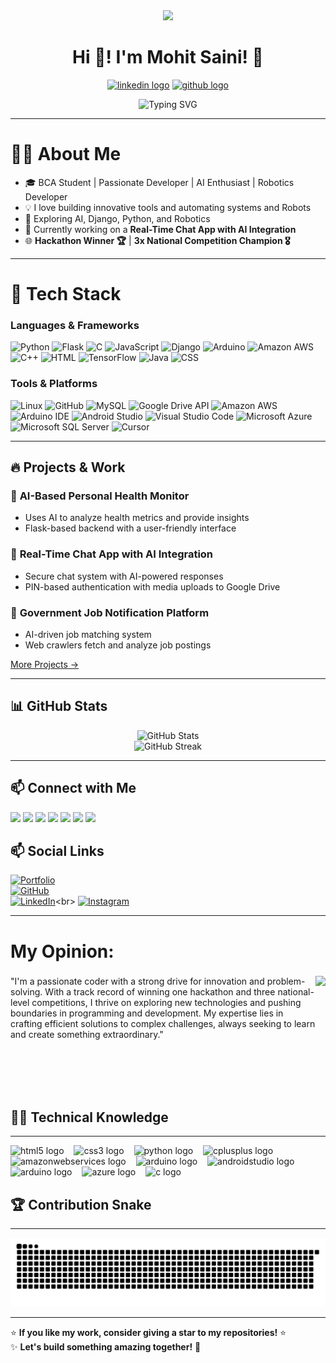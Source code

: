 <div align="center">
    <img height="200" src="https://user-images.githubusercontent.com/74038190/215768208-3bf3dda8-eeea-40ee-a58b-f5ac529685bf.gif"  />
  </div> 
<h1 align="center">Hi 👋! I'm Mohit Saini! 🚀</h1>
<p align="center">
  <a href="https://www.linkedin.com/in/mohit-saini-147a9223a?utm_source=share&utm_campaign=share_via&utm_content=profile&utm_medium=android_app" target="_blank">  <img src="https://img.shields.io/static/v1?message=LinkedIn&logo=linkedin&label=&color=0077B5&logoColor=white&labelColor=&style=for-the-badge" height="25" alt="linkedin logo"  /></a>
  <a href="https://github.com/mohitsaini7005"><img src="https://img.shields.io/badge/GitHub-181717?style=for-the-badge&logo=github&logoColor=white" height="25" alt="github logo"  /></a>
</p>


<p align="center">
  <img src="https://readme-typing-svg.herokuapp.com?size=22&duration=4000&color=F7D731&center=true&vCenter=true&width=500&lines=Passionate+Developer+%7C+AI+Enthusiast;Building+Innovative+Tools;Automating+Systems;Exploring+Django%2C+Python%2C+AI%2c+Robotics;Let's+Code+Something+Awesome!" alt="Typing SVG" />
</p>
  

---
<h1 align="left">👨‍💻 About Me</h1>

- 🎓 BCA Student | Passionate Developer | AI Enthusiast | Robotics Developer
- 💡 I love building innovative tools and automating systems and Robots
- 🚀 Exploring AI, Django, Python, and Robotics
- 📌 Currently working on a **Real-Time Chat App with AI Integration**
- 🌐 **Hackathon Winner 🏆** | **3x National Competition Champion 🎖️**


---

  <h1 align="left">🔧 Tech Stack</h1>

### Languages & Frameworks

![Python](https://img.shields.io/badge/Python-3776AB?style=for-the-badge&logo=python&logoColor=white)
![Flask](https://img.shields.io/badge/Flask-000000?style=for-the-badge&logo=flask&logoColor=white)
![C](https://img.shields.io/badge/C-A8B9CC?style=for-the-badge&logo=c&logoColor=white)
![JavaScript](https://img.shields.io/badge/JavaScript-F7DF1E?style=for-the-badge&logo=javascript&logoColor=black)
![Django](https://img.shields.io/badge/Django-092E20?style=for-the-badge&logo=django&logoColor=white)
![Arduino](https://img.shields.io/badge/Arduino-00979D?style=for-the-badge&logo=arduino&logoColor=white)
![Amazon AWS](https://img.shields.io/badge/Amazon_AWS-232F3E?style=for-the-badge&logo=amazon-aws&logoColor=white) 
![C++](https://img.shields.io/badge/C%2B%2B-00599C?style=for-the-badge&logo=c%2B%2B&logoColor=white)
![HTML](https://img.shields.io/badge/HTML-239120?style=for-the-badge&logo=html5&logoColor=white)
![TensorFlow](https://img.shields.io/badge/TensorFlow-FF6F00?style=for-the-badge&logo=tensorflow&logoColor=white)
![Java](https://img.shields.io/badge/Java-ED8B00?style=for-the-badge&logo=java&logoColor=white)
![CSS](https://img.shields.io/badge/CSS-239120?&style=for-the-badge&logo=css3&logoColor=white)


### Tools & Platforms

![Linux](https://img.shields.io/badge/Linux-FCC624?style=for-the-badge&logo=linux&logoColor=black)
![GitHub](https://img.shields.io/badge/GitHub-181717?style=for-the-badge&logo=github&logoColor=white)
![MySQL](https://img.shields.io/badge/MySQL-4479A1?style=for-the-badge&logo=mysql&logoColor=white)
![Google Drive API](https://img.shields.io/badge/Google%20Drive%20API-4285F4?style=for-the-badge&logo=google-drive&logoColor=white)
![Amazon AWS](https://img.shields.io/badge/Amazon_AWS-232F3E?style=for-the-badge&logo=amazon-aws&logoColor=white)
![Arduino IDE](https://img.shields.io/badge/Arduino_IDE-00979D?style=for-the-badge&logo=arduino&logoColor=white)
![Android Studio](https://img.shields.io/badge/Android_Studio-3DDC84?style=for-the-badge&logo=android-studio&logoColor=white)
![Visual Studio Code](https://img.shields.io/badge/Visual_Studio_Code-0078D4?style=for-the-badge&logo=visual-studio-code&logoColor=white)
![Microsoft Azure](https://img.shields.io/badge/Microsoft_Azure-0089D6?style=for-the-badge&logo=microsoft-azure&logoColor=white)
![Microsoft SQL Server](https://img.shields.io/badge/Microsoft_SQL_Server-CC2927?style=for-the-badge&logo=microsoft-sql-server&logoColor=white)
![Cursor](https://img.shields.io/badge/Cursor-000000?style=for-the-badge&logo=cursor&logoColor=white)


---

## 🔥 Projects & Work

### 🌟 **AI-Based Personal Health Monitor**
- Uses AI to analyze health metrics and provide insights
- Flask-based backend with a user-friendly interface

### 🔹 **Real-Time Chat App with AI Integration**
- Secure chat system with AI-powered responses
- PIN-based authentication with media uploads to Google Drive

### 📢 **Government Job Notification Platform**
- AI-driven job matching system
- Web crawlers fetch and analyze job postings

[More Projects →](https://github.com/mohitsaini7005)

---
## 📊 GitHub Stats

<p align="center">
  <img src="https://github-readme-stats.vercel.app/api?username=mohitsaini7005&show_icons=true&theme=dark&hide_border=false&border_radius=5&order=3" alt="GitHub Stats" />
  <br>
  <img src="https://github-readme-streak-stats.herokuapp.com/?user=mohitsaini7005&show_icons=true&theme=dark&hide_border=false&border_radius=5&order=3" alt="GitHub Streak" />
</p>

---
  
  
  ## 📫 Connect with Me

  <p align="left">
    <a href="https://www.linkedin.com/in/mohit-saini-147a9223a?utm_source=share&utm_campaign=share_via&utm_content=profile&utm_medium=android_app"><img src="https://img.shields.io/badge/LinkedIn-%230077B5.svg?&style=for-the-badge&logo=linkedin&logoColor=white" /></a>
    <a href="#"><img src="https://img.shields.io/badge/Discord-%237289DA.svg?&style=for-the-badge&logo=discord&logoColor=white" /></a>
    <a href="#"><img src="https://img.shields.io/badge/Youtube-%23FF0000.svg?&style=for-the-badge&logo=youtube&logoColor=white" /></a>
    <a href="mailto:mohitsaini7005@gmail.com"><img src="https://img.shields.io/badge/Gmail-%23D14836.svg?&style=for-the-badge&logo=gmail&logoColor=white" /></a>
    <a href="https://www.instagram.com/its_mohit_saini/"><img src="https://img.shields.io/badge/Instagram-%23E4405F.svg?&style=for-the-badge&logo=instagram&logoColor=white" /></a>
    <a href="https://t.me/@Mohitsaini420"><img src="https://img.shields.io/badge/Telegram-%232CA5E0.svg?&style=for-the-badge&logo=telegram&logoColor=white" /></a>
    <a href="https://wa.me/9485501077"><img src="https://img.shields.io/badge/WhatsApp-%2325D366.svg?&style=for-the-badge&logo=whatsapp&logoColor=white" /></a>
  </p>

  ## 📫 Social Links

[![Portfolio](https://img.shields.io/badge/Portfolio-Mohit.tech-1DA1F2?style=for-the-badge&logo=google-chrome&logoColor=white)](https://github.com/mohitsaini7005)<br>
[![GitHub](https://img.shields.io/badge/GitHub-Mohitsaini7005-181717?style=for-the-badge&logo=github)](https://github.com/mohitsaini7005)<br>
[![LinkedIn](https://img.shields.io/badge/LinkedIn-Mohit-blue?style=for-the-badge&logo=linkedin)]([https://www.linkedin.com/in/pardeep](https://www.linkedin.com/in/mohit-saini-147a9223a/))<br>
[![Instagram](https://img.shields.io/badge/Instagram-@Mohit-E4405F?style=for-the-badge&logo=instagram&logoColor=white)](https://www.instagram.com/its_mohit_saini/)

  
  ---

  ###
  
  
  <h1 align="left">My Opinion:</h1>
  
  ###
  
  <img align="right" height="200" src="https://i.imgflip.com/65efzo.gif"  />
  
  ###
  
  <p align="left">"I'm a passionate coder with a strong drive for innovation and problem-solving. With a track record of winning one hackathon and three national-level competitions, I thrive on exploring new technologies and pushing boundaries in programming and development. My expertise lies in crafting efficient solutions to complex challenges, always seeking to learn and create something extraordinary."</p>

  
<br>
<br>
<br>
<br>


## 🧑‍💻 Technical Knowledge
<hr>
  
  <img src="https://cdn.jsdelivr.net/gh/devicons/devicon/icons/html5/html5-original.svg" height="73" alt="html5 logo"  /><img width="12" />
  <img src="https://cdn.jsdelivr.net/gh/devicons/devicon/icons/css3/css3-original.svg" height="73" alt="css3 logo"  /><img width="12" />
  <img src="https://cdn.jsdelivr.net/gh/devicons/devicon/icons/python/python-original.svg" height="73" alt="python logo"  /><img width="12" />
  <img src="https://cdn.jsdelivr.net/gh/devicons/devicon/icons/cplusplus/cplusplus-original.svg" height="73" alt="cplusplus logo"  /><img width="12" />
  <img src="https://cdn.jsdelivr.net/gh/devicons/devicon/icons/amazonwebservices/amazonwebservices-line-wordmark.svg" height="73" alt="amazonwebservices logo"  /><img width="12" />
  <img src="https://cdn.jsdelivr.net/gh/devicons/devicon/icons/arduino/arduino-original.svg" height="73" alt="arduino logo"  /><img width="12" />
  <img src="https://cdn.jsdelivr.net/gh/devicons/devicon/icons/androidstudio/androidstudio-original.svg" height="73" alt="androidstudio logo"  /><img width="12" />
  <img src="https://cdn.jsdelivr.net/gh/devicons/devicon/icons/arduino/arduino-original.svg" height="73" alt="arduino logo"  /><img width="12" />
  <img src="https://cdn.jsdelivr.net/gh/devicons/devicon/icons/azure/azure-original.svg" height="73" alt="azure logo"  /><img width="12" />
  <img src="https://cdn.jsdelivr.net/gh/devicons/devicon/icons/c/c-original.svg" height="73" alt="c logo"  /><img width="12" />
  
## 🏆 Contribution Snake
<hr>
  
  <picture>
    <source media="(prefers-color-scheme: dark)" srcset="https://raw.githubusercontent.com/mohitsaini7005/mohitsaini7005/output/github-snake-dark.svg" />
    <source media="(prefers-color-scheme: light)" srcset="https://raw.githubusercontent.com/mohitsaini7005/mohitsaini7005/output/github-snake.svg" />
    <img alt="github-snake" src="https://raw.githubusercontent.com/mohitsaini7005/mohitsaini7005/output/github-snake.svg" />
  </picture>
 
  ---
  ⭐ **If you like my work, consider giving a star to my repositories!** ⭐ <br>
  ✨ **Let's build something amazing together!** 🚀
  
  

